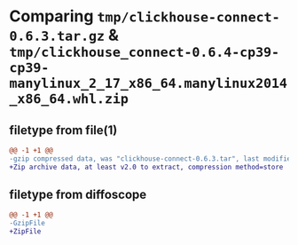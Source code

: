 # Comparing `tmp/clickhouse-connect-0.6.3.tar.gz` & `tmp/clickhouse_connect-0.6.4-cp39-cp39-manylinux_2_17_x86_64.manylinux2014_x86_64.whl.zip`

## filetype from file(1)

```diff
@@ -1 +1 @@
-gzip compressed data, was "clickhouse-connect-0.6.3.tar", last modified: Fri Jun 16 15:34:40 2023, max compression
+Zip archive data, at least v2.0 to extract, compression method=store
```

## filetype from diffoscope

```diff
@@ -1 +1 @@
-GzipFile
+ZipFile
```

